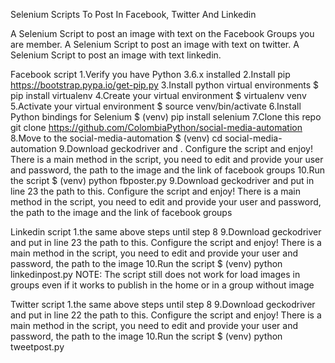 Selenium Scripts To Post In Facebook, Twitter And Linkedin

A Selenium Script to post an image with text on the Facebook Groups you are member.
A Selenium Script to post an image with text on twitter.
A Selenium Script to post an image with text linkedin.

Facebook script
1.Verify you have Python 3.6.x installed
2.Install pip
https://bootstrap.pypa.io/get-pip.py
3.Install python virtual environments 
$ pip install virtualenv
4.Create your virtual environment
$ virtualenv venv
5.Activate your virtual environment
$ source venv/bin/activate
6.Install Python bindings for Selenium
$ (venv) pip install selenium
7.Clone this repo
git clone https://github.com/ColombiaPython/social-media-automation
8.Move to the social-media-automation
$ (venv) cd social-media-automation
9.Download geckodriver and . Configure the script and enjoy!
There is a main method in the script, you need to edit and provide your user and password, the path to the image and the link of facebook groups
10.Run the script
$ (venv) python fbposter.py
9.Download geckodriver and put in line 23 the path to this. Configure the script and enjoy!
There is a main method in the script, you need to edit and provide your user and password, the path to the image and the link of facebook groups

Linkedin script
1.the same above steps until step 8
9.Download geckodriver and put in line 23 the path to this. Configure the script and enjoy!
There is a main method in the script, you need to edit and provide your user and password, the path to the image
10.Run the script
$ (venv) python linkedinpost.py
NOTE: The script still does not work for load images in groups even if it works to publish in the home or in a group without image

Twitter script
1.the same above steps until step 8
9.Download geckodriver and put in line 22 the path to this. Configure the script and enjoy!
There is a main method in the script, you need to edit and provide your user and password, the path to the image
10.Run the script
$ (venv) python tweetpost.py
